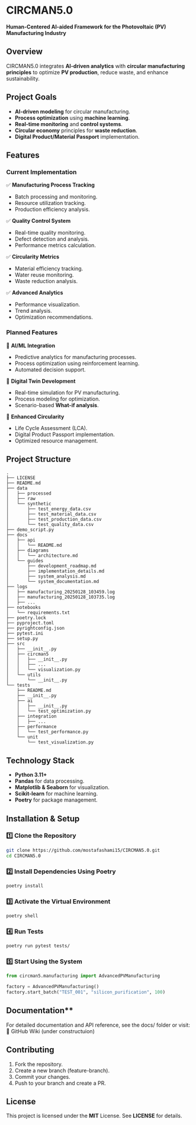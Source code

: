 # CIRCMAN5.0
**Human-Centered AI-aided Framework for the Photovoltaic (PV) Manufacturing Industry**

## Overview
CIRCMAN5.0 integrates **AI-driven analytics** with **circular manufacturing principles** to optimize **PV production**, reduce waste, and enhance sustainability.

## Project Goals
- **AI-driven modeling** for circular manufacturing.
- **Process optimization** using **machine learning**.
- **Real-time monitoring** and **control systems**.
- **Circular economy** principles for **waste reduction**.
- **Digital Product/Material Passport** implementation.

## Features

### **Current Implementation**
✅ **Manufacturing Process Tracking**
- Batch processing and monitoring.
- Resource utilization tracking.
- Production efficiency analysis.

✅ **Quality Control System**
- Real-time quality monitoring.
- Defect detection and analysis.
- Performance metrics calculation.

✅ **Circularity Metrics**
- Material efficiency tracking.
- Water reuse monitoring.
- Waste reduction analysis.

✅ **Advanced Analytics**
- Performance visualization.
- Trend analysis.
- Optimization recommendations.

### **Planned Features**
🚀 **AI/ML Integration**
- Predictive analytics for manufacturing processes.
- Process optimization using reinforcement learning.
- Automated decision support.

🚀 **Digital Twin Development**
- Real-time simulation for PV manufacturing.
- Process modeling for optimization.
- Scenario-based **What-if analysis**.

🚀 **Enhanced Circularity**
- Life Cycle Assessment (LCA).
- Digital Product Passport implementation.
- Optimized resource management.

## Project Structure
```plaintext
.
├── LICENSE
├── README.md
├── data
│   ├── processed
│   ├── raw
│   └── synthetic
│       ├── test_energy_data.csv
│       ├── test_material_data.csv
│       ├── test_production_data.csv
│       └── test_quality_data.csv
├── demo_script.py
├── docs
│   ├── api
│   │   └── README.md
│   ├── diagrams
│   │   └── architecture.md
│   └── guides
│       ├── development_roadmap.md
│       ├── implementation_details.md
│       ├── system_analysis.md
│       └── system_documentation.md
├── logs
│   ├── manufacturing_20250128_103459.log
│   ├── manufacturing_20250128_103735.log
│   ├── ...
├── notebooks
│   └── requirements.txt
├── poetry.lock
├── pyproject.toml
├── pyrightconfig.json
├── pytest.ini
├── setup.py
├── src
│   ├── __init__.py
│   ├── circman5
│   │   ├── __init__.py
│   │   ├── ...
│   │   └── visualization.py
│   └── utils
│       └── __init__.py
└── tests
    ├── README.md
    ├── __init__.py
    ├── ai
    │   ├── __init__.py
    │   └── test_optimization.py
    ├── integration
    │   ├── ...
    ├── performance
    │   └── test_performance.py
    └── unit
        └── test_visualization.py
```

## Technology Stack
- **Python 3.11+**
- **Pandas** for data processing.
- **Matplotlib & Seaborn** for visualization.
- **Scikit-learn** for machine learning.
- **Poetry** for package management.

## Installation & Setup

### **1️⃣ Clone the Repository**
```bash
git clone https://github.com/mostafashami15/CIRCMAN5.0.git
cd CIRCMAN5.0
```
 ### **2️⃣ Install Dependencies Using Poetry**
```bash
poetry install
```
### **3️⃣ Activate the Virtual Environment**
```bash
poetry shell
```
### **4️⃣ Run Tests**
```bash
poetry run pytest tests/
```
### **5️⃣ Start Using the System**
```python
from circman5.manufacturing import AdvancedPVManufacturing

factory = AdvancedPVManufacturing()
factory.start_batch("TEST_001", "silicon_purification", 100)
```

## Documentation**
For detailed documentation and API reference, see the docs/ folder or visit:
🔗 GitHub Wiki (under constructuion)

## Contributing
1. Fork the repository.
2. Create a new branch (feature-branch).
3. Commit your changes.
4. Push to your branch and create a PR.

## License
This project is licensed under the **MIT** License. See **LICENSE** for details.
